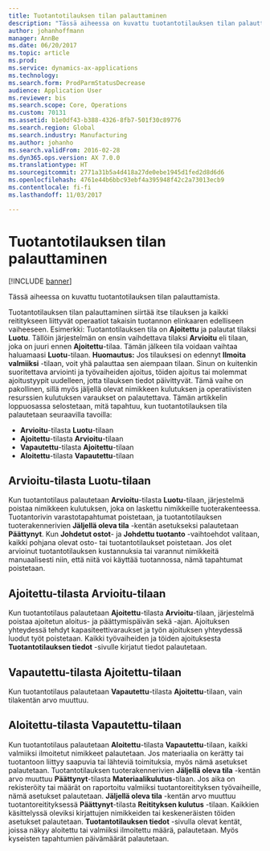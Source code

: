 ```yaml
---
title: Tuotantotilauksen tilan palauttaminen
description: "Tässä aiheessa on kuvattu tuotantotilauksen tilan palauttamista."
author: johanhoffmann
manager: AnnBe
ms.date: 06/20/2017
ms.topic: article
ms.prod: 
ms.service: dynamics-ax-applications
ms.technology: 
ms.search.form: ProdParmStatusDecrease
audience: Application User
ms.reviewer: bis
ms.search.scope: Core, Operations
ms.custom: 70131
ms.assetid: b1e0df43-b388-4326-8fb7-501f30c89776
ms.search.region: Global
ms.search.industry: Manufacturing
ms.author: johanho
ms.search.validFrom: 2016-02-28
ms.dyn365.ops.version: AX 7.0.0
ms.translationtype: HT
ms.sourcegitcommit: 2771a31b5a4d418a27de0ebe1945d1fed2d8d6d6
ms.openlocfilehash: 4761e44b6bbc93ebf4a395948f42c2a73013ecb9
ms.contentlocale: fi-fi
ms.lasthandoff: 11/03/2017

---
```


# <a name="reverse-the-production-order-status"></a>Tuotantotilauksen tilan palauttaminen

[!INCLUDE [banner](../includes/banner.md)]

Tässä aiheessa on kuvattu tuotantotilauksen tilan palauttamista. 

Tuotantotilauksen tilan palauttaminen siirtää itse tilauksen ja kaikki reititykseen liittyvät operaatiot takaisin tuotannon elinkaaren edelliseen vaiheeseen. Esimerkki: Tuotantotilauksen tila on **Ajoitettu** ja palautat tilaksi **Luotu**. Tällöin järjestelmän on ensin vaihdettava tilaksi **Arvioitu** eli tilaan, joka on juuri ennen **Ajoitettu**-tilaa. Tämän jälkeen tila voidaan vaihtaa haluamaasi **Luotu**-tilaan. **Huomautus:** Jos tilauksesi on edennyt **Ilmoita valmiiksi** -tilaan, voit yhä palauttaa sen aiempaan tilaan. Sinun on kuitenkin suoritettava arviointi ja työvaiheiden ajoitus, töiden ajoitus tai molemmat ajoitustyypit uudelleen, jotta tilauksen tiedot päivittyvät. Tämä vaihe on pakollinen, sillä myös jäljellä olevat nimikkeen kulutuksen ja operatiivisten resurssien kulutuksen varaukset on palautettava. Tämän artikkelin loppuosassa selostetaan, mitä tapahtuu, kun tuotantotilauksen tila palautetaan seuraavilla tavoilla:

-   **Arvioitu**-tilasta **Luotu**-tilaan
-   **Ajoitettu**-tilasta **Arvioitu**-tilaan
-   **Vapautettu**-tilasta **Ajoitettu**-tilaan
-   **Aloitettu**-tilasta **Vapautettu**-tilaan

## <a name="from-estimated-to-created"></a>Arvioitu-tilasta Luotu-tilaan
Kun tuotantotilaus palautetaan **Arvioitu**-tilasta **Luotu**-tilaan, järjestelmä poistaa nimikkeen kulutuksen, joka on laskettu nimikkeille tuoterakenteessa. Tuotantorivin varastotapahtumat poistetaan, ja tuotantotilauksen tuoterakennerivien **Jäljellä oleva tila** -kentän asetukseksi palautetaan **Päättynyt**. Kun **Johdetut ostot**- ja **Johdettu tuotanto** -vaihtoehdot valitaan, kaikki pohjana olevat osto- tai tuotantotilaukset poistetaan. Jos olet arvioinut tuotantotilauksen kustannuksia tai varannut nimikkeitä manuaalisesti niin, että niitä voi käyttää tuotannossa, nämä tapahtumat poistetaan.

## <a name="from-scheduled-to-estimated"></a>Ajoitettu-tilasta Arvioitu-tilaan
Kun tuotantotilaus palautetaan **Ajoitettu**-tilasta **Arvioitu**-tilaan, järjestelmä poistaa ajoitetun aloitus- ja päättymispäivän sekä -ajan. Ajoituksen yhteydessä tehdyt kapasiteettivaraukset ja työn ajoituksen yhteydessä luodut työt poistetaan. Kaikki työvaiheiden ja töiden ajoituksesta **Tuotantotilauksen tiedot** -sivulle kirjatut tiedot palautetaan.

## <a name="from-released-to-scheduled"></a>Vapautettu-tilasta Ajoitettu-tilaan
Kun tuotantotilaus palautetaan **Vapautettu**-tilasta **Ajoitettu**-tilaan, vain tilakentän arvo muuttuu.

## <a name="from-started-to-released"></a>Aloitettu-tilasta Vapautettu-tilaan
Kun tuotantotilaus palautetaan **Aloitettu**-tilasta **Vapautettu**-tilaan, kaikki valmiiksi ilmoitetut nimikkeet palautetaan. Jos materiaalia on kerätty tai tuotantoon liittyy saapuvia tai lähteviä toimituksia, myös nämä asetukset palautetaan. Tuotantotilauksen tuoterakennerivien **Jäljellä oleva tila** -kentän arvo muuttuu **Päättynyt**-tilasta **Materiaalikulutus**-tilaan. Jos aika on rekisteröity tai määrät on raportoitu valmiiksi tuotantoreitityksen työvaiheille, nämä asetukset palautetaan. **Jäljellä oleva tila** -kentän arvo muuttuu tuotantoreitityksessä **Päättynyt**-tilasta **Reitityksen kulutus** -tilaan. Kaikkien käsittelyssä oleviksi kirjattujen nimikkeiden tai keskeneräisten töiden asetukset palautetaan. **Tuotantotilauksen tiedot** -sivulla olevat kentät, joissa näkyy aloitettu tai valmiiksi ilmoitettu määrä, palautetaan. Myös kyseisten tapahtumien päivämäärät palautetaan.




